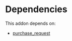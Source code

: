 # Dependencies

This addon depends on:

- [purchase_request](../../odoo-bringout-oca-purchase-workflow-purchase_request)
